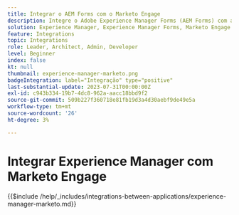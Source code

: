 ```yaml
---
title: Integrar o AEM Forms com o Marketo Engage
description: Integre o Adobe Experience Manager Forms (AEM Forms) com a geração de leads dinamizada pelo Marketo Engage.
solution: Experience Manager, Experience Manager Forms, Marketo Engage
feature: Integrations
topic: Integrations
role: Leader, Architect, Admin, Developer
level: Beginner
index: false
kt: null
thumbnail: experience-manager-marketo.png
badgeIntegration: label="Integração" type="positive"
last-substantial-update: 2023-07-31T00:00:00Z
exl-id: c943b334-19b7-4dc8-962a-aacc18bbd9f2
source-git-commit: 509b227f360718e81fb19d3a4d30aebf9de49e5a
workflow-type: tm+mt
source-wordcount: '26'
ht-degree: 3%

---
```


# Integrar Experience Manager com Marketo Engage

{{$include /help/_includes/integrations-between-applications/experience-manager-marketo.md}}
